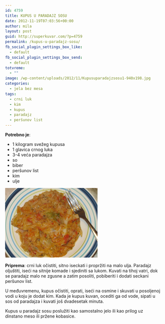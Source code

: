 ```yaml
---
id: 4759
title: KUPUS U PARADAJZ SOSU
date: 2012-11-19T07:03:56+00:00
author: mila
layout: post
guid: http://superkuvar.com/?p=4759
permalink: /kupus-u-paradajz-sosu/
fb_social_plugin_settings_box_like:
  - default
fb_social_plugin_settings_box_send:
  - default
totvreme:
  - ""
image: /wp-content/uploads/2012/11/Kupusuparadajzsosu1-940x198.jpg
categories:
  - jela bez mesa
tags:
  - crni luk
  - kim
  - kupus
  - paradajz
  - peršunov list
---
```

**Potrebno je**:

  * 1 kilogram svežeg kupusa
  * 1 glavica crnog luka
  * 3-4 veća paradajza
  * so
  * biber
  * peršunov list
  * kim
  * ulje

<img class="alignnone size-medium wp-image-4765" title="Kupusuparadajzsosu" src="/wp-content/uploads/2012/11/Kupusuparadajzsosu1-1024x768.jpg" alt="" width="300" height="225" /> 

**Priprema**: crni luk očistiti, sitno iseckati i propržiti na malo ulja. Paradajz oljuštiti, iseći na sitnije komade i sjediniti sa lukom. Kuvati na tihoj vatri, dok se paradajz malo ne zgusne a zatim posoliti, pobiberiti i dodati seckani peršunov list.

U međuvremenu, kupus očistiti, oprati, iseći na osmine i skuvati u posoljenoj vodi u koju je dodat kim. Kada je kupus kuvan, ocediti ga od vode, sipati u sos od paradajza i kuvati još dvadesetak minuta.

Kupus u paradajz sosu poslužiti kao samostalno jelo ili kao prilog uz dinstano meso ili pržene kobasice.